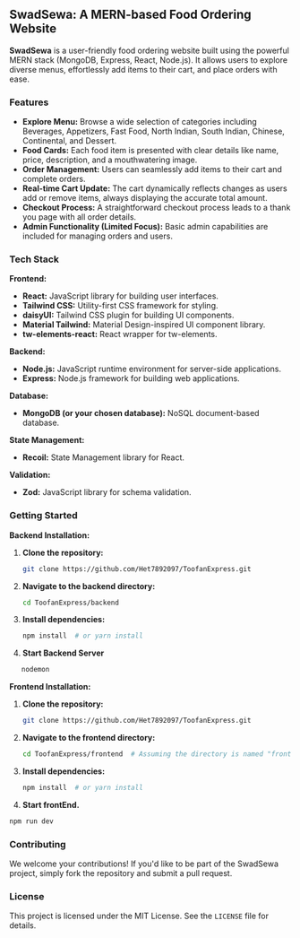 ## SwadSewa: A MERN-based Food Ordering Website

**SwadSewa** is a user-friendly food ordering website built using the powerful MERN stack (MongoDB, Express, React, Node.js). It allows users to explore diverse menus, effortlessly add items to their cart, and place orders with ease.

### Features

* **Explore Menu:**  Browse a wide selection of categories including Beverages, Appetizers, Fast Food, North Indian, South Indian, Chinese, Continental, and Dessert.
* **Food Cards:** Each food item is presented with clear details like name, price, description, and a mouthwatering image. 
* **Order Management:**  Users can seamlessly add items to their cart and complete orders.
* **Real-time Cart Update:** The cart dynamically reflects changes as users add or remove items, always displaying the accurate total amount.
* **Checkout Process:** A straightforward checkout process leads to a thank you page with all order details.
* **Admin Functionality (Limited Focus):** Basic admin capabilities are included for managing orders and users.

### Tech Stack

**Frontend:**

* **React:** JavaScript library for building user interfaces.
* **Tailwind CSS:** Utility-first CSS framework for styling.
* **daisyUI:** Tailwind CSS plugin for building UI components.
* **Material Tailwind:** Material Design-inspired UI component library.
* **tw-elements-react:** React wrapper for tw-elements.

**Backend:**

* **Node.js:** JavaScript runtime environment for server-side applications.
* **Express:** Node.js framework for building web applications.

**Database:**

* **MongoDB (or your chosen database):** NoSQL document-based database.

**State Management:**

* **Recoil:** State Management library for React.

**Validation:**

* **Zod:** JavaScript library for schema validation.

### Getting Started
**Backend Installation:**

1. **Clone the repository:**

   ```bash
   git clone https://github.com/Het7892097/ToofanExpress.git
   ```

2. **Navigate to the backend directory:**

   ```bash
   cd ToofanExpress/backend  
   ```

3. **Install dependencies:**

   ```bash
   npm install  # or yarn install
   ```

4. **Start Backend Server**
```bash
   nodemon
   ```
   

**Frontend Installation:**

1. **Clone the repository:**

   ```bash
   git clone https://github.com/Het7892097/ToofanExpress.git
   ```

2. **Navigate to the frontend directory:**

   ```bash
   cd ToofanExpress/frontend  # Assuming the directory is named "frontend"
   ```

3. **Install dependencies:**

   ```bash
   npm install  # or yarn install
   ```

4. **Start frontEnd.**
 ```bash 
 npm run dev
 ```

### Contributing

We welcome your contributions!  If you'd like to be part of the SwadSewa project, simply fork the repository and submit a pull request.

### License

This project is licensed under the MIT License. See the `LICENSE` file for details.
